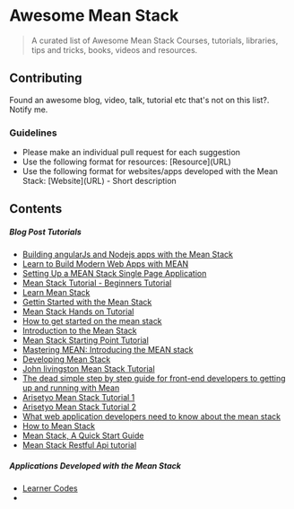# Awesome Mean Stack

> A curated list of Awesome Mean Stack Courses, tutorials, libraries, tips and tricks, books, videos and resources.

## Contributing

Found an awesome blog, video, talk, tutorial etc that's not on this list?. Notify me.

### Guidelines

* Please make an individual pull request for each suggestion
* Use the following format for resources: \[Resource\]\(URL\)
* Use the following format for websites/apps developed with the Mean Stack: \[Website\]\(URL\) - Short description

## Contents

##### Blog Post Tutorials
* [Building angularJs and Nodejs apps with the Mean Stack](https://www.codeschool.com/pluralsight-courses/building-angularjs-and-node-js-apps-with-the-mean-stack/)
* [Learn to Build Modern Web Apps with MEAN](https://thinkster.io/mean-stack-tutorial/)
* [Setting Up a MEAN Stack Single Page Application](https://scotch.io/tutorials/setting-up-a-mean-stack-single-page-application)
* [Mean Stack Tutorial - Beginners Tutorial](http://www.bradoncode.com/tutorials/learn-mean-stack-tutorial/)
* [Learn Mean Stack](http://adrianmejia.com/blog/categories/mean-stack/)
* [Gettin Started with the Mean Stack](http://www.bossable.com/303/install-mean-stack/)
* [Mean Stack Hands on Tutorial](http://thejackalofjavascript.com/mean-stack-hands-on-tutorial/)
* [How to get started on the mean stack](https://hackhands.com/how-to-get-started-on-the-mean-stack/)
* [Introduction to the Mean Stack](http://code.tutsplus.com/tutorials/introduction-to-the-mean-stack--cms-19918)
* [Mean Stack Starting Point Tutorial](http://www.codetutorial.io/mean-stack-starting-point-tutorial/)
* [Mastering MEAN: Introducing the MEAN stack](http://www.ibm.com/developerworks/library/wa-mean1/index.html)
* [Developing Mean Stack](http://www.lynda.com/Express.js-tutorials/Developing-MEAN-Stack-MongoDB/191940-2.html)
* [John livingston Mean Stack Tutorial](http://johnlivingston.io/blog/mean-stack-1)
* [The dead simple step by step guide for front-end developers to getting up and running with Mean](http://cwbuecheler.com/web/tutorials/2013/node-express-mongo/)
* [Arisetyo Mean Stack Tutorial 1](http://blog.arisetyo.com/mean-stack-tutorial-part-1/)
* [Arisetyo Mean Stack Tutorial 2](http://blog.arisetyo.com/?p=370)
* [What web application developers need to know about the mean stack](http://www.teamstudio.com/blog/what-web-application-developers-need-to-know-about-the-mean-stack)
* [How to Mean Stack](https://www.jeremymorgan.com/tutorials/angularjs/how-to-mean-stack/)
* [Mean Stack, A Quick Start Guide](http://modernweb.com/2014/04/21/mean-stack-a-quick-start-guide/)
* [Mean Stack Restful Api tutorial](http://michaelcheng.io/2015/04/01/mean-stack-restful-api-tutorial-using-node-js-express-angularjs-and-mongodb-to-build-a-contact-list-app/)

##### Applications Developed with the Mean Stack
* [Learner Codes](http://learner.codes)
* []()

